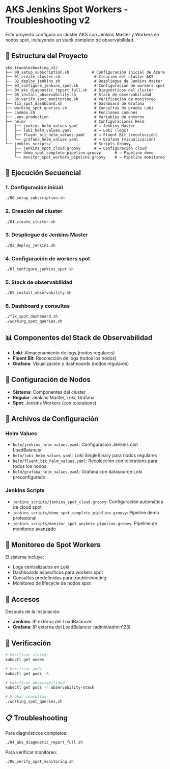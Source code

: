 # AKS Jenkins Spot Workers - Troubleshooting v2

Este proyecto configura un cluster AKS con Jenkins Master y Workers en nodos spot, incluyendo un stack completo de observabilidad.

## 📁 Estructura del Proyecto

```
aks_troubleshooting_v2/
├── 00_setup_subscription.sh          # Configuración inicial de Azure
├── 01_create_cluster.sh               # Creación del cluster AKS
├── 02_deploy_jenkins.sh               # Despliegue de Jenkins Master
├── 03_configure_jenkins_spot.sh       # Configuración de workers spot
├── 04_aks_diagnostic_report_full.sh   # Diagnósticos del cluster
├── 05_install_observability.sh        # Stack de observabilidad
├── 06_verify_spot_monitoring.sh       # Verificación de monitoreo
├── fix_spot_dashboard.sh              # Dashboard de Grafana
├── working_spot_queries.sh            # Consultas de prueba Loki
├── common.sh                          # Funciones comunes
├── .env.production                    # Variables de entorno
├── helm/                              # Configuraciones Helm
│   ├── jenkins_helm_values.yaml       # → Jenkins Master
│   ├── loki_helm_values.yaml          # → Loki (logs)
│   ├── fluent_bit_helm_values.yaml    # → Fluent Bit (recolección)
│   └── grafana_helm_values.yaml       # → Grafana (visualización)
└── jenkins_scripts/                   # Scripts Groovy
    ├── jenkins_spot_cloud.groovy      # → Configuración cloud
    ├── demo_spot_complete_pipeline.groovy      # → Pipeline demo
    └── monitor_spot_workers_pipeline.groovy    # → Pipeline monitoreo
```

## 🚀 Ejecución Secuencial

### 1. Configuración inicial
```bash
./00_setup_subscription.sh
```

### 2. Creación del cluster
```bash
./01_create_cluster.sh
```

### 3. Despliegue de Jenkins Master
```bash
./02_deploy_jenkins.sh
```

### 4. Configuración de workers spot
```bash
./03_configure_jenkins_spot.sh
```

### 5. Stack de observabilidad
```bash
./05_install_observability.sh
```

### 6. Dashboard y consultas
```bash
./fix_spot_dashboard.sh
./working_spot_queries.sh
```

## 📊 Componentes del Stack de Observabilidad

- **Loki**: Almacenamiento de logs (nodos regulares)
- **Fluent Bit**: Recolección de logs (todos los nodos)
- **Grafana**: Visualización y dashboards (nodos regulares)

## 🔧 Configuración de Nodos

- **Sistema**: Componentes del cluster
- **Regular**: Jenkins Master, Loki, Grafana
- **Spot**: Jenkins Workers (con tolerations)

## 📝 Archivos de Configuración

### Helm Values
- `helm/jenkins_helm_values.yaml`: Configuración Jenkins con LoadBalancer
- `helm/loki_helm_values.yaml`: Loki SingleBinary para nodos regulares
- `helm/fluent_bit_helm_values.yaml`: Recolección con tolerations para todos los nodos
- `helm/grafana_helm_values.yaml`: Grafana con datasource Loki preconfigurado

### Jenkins Scripts
- `jenkins_scripts/jenkins_spot_cloud.groovy`: Configuración automática de cloud spot
- `jenkins_scripts/demo_spot_complete_pipeline.groovy`: Pipeline demo profesional
- `jenkins_scripts/monitor_spot_workers_pipeline.groovy`: Pipeline de monitoreo avanzado

## 🎯 Monitoreo de Spot Workers

El sistema incluye:
- Logs centralizados en Loki
- Dashboards específicos para workers spot
- Consultas predefinidas para troubleshooting
- Monitoreo de lifecycle de nodos spot

## 🔗 Accesos

Después de la instalación:
- **Jenkins**: IP externa del LoadBalancer
- **Grafana**: IP externa del LoadBalancer (admin/admin123)

## 🧪 Verificación

```bash
# Verificar cluster
kubectl get nodes

# Verificar pods
kubectl get pods -A

# Verificar observabilidad
kubectl get pods -n observability-stack

# Probar consultas
./working_spot_queries.sh
```

## 📋 Troubleshooting

Para diagnósticos completos:
```bash
./04_aks_diagnostic_report_full.sh
```

Para verificar monitoreo:
```bash
./06_verify_spot_monitoring.sh
```
